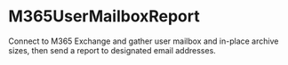 # M365UserMailboxReport
Connect to M365 Exchange and gather user mailbox and in-place archive sizes, then send a report to designated email addresses.

